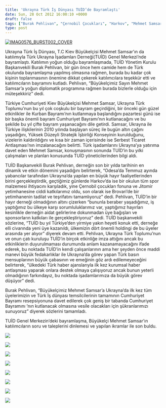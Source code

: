 ```yaml
---
title: 'Ukrayna Türk İş Dünyası TUİD’de Bayramlaştı'
date: Sun, 28 Oct 2012 16:00:10 +0000
draft: false
tags: ["Burak Pehlivan", "Çernobil Çocukları", "Harkov", "Mehmet Samsar", "TUİD (Türk Ukrayna İşadamları Derneği)", "tuid geleneksel bayramlaşma", "Ukrayna Serbest Ticaret Antlaşması", "Ukrayna'da bayramlaşma"]
type: post
---
```


[![](https://burakpehlivan.org/wp-content/uploads/2012/10/IMAG0576_BURST002_COVER.jpg "IMAG0576_BURST002_COVER")](https://burakpehlivan.org/wp-content/uploads/2012/10/IMAG0576_BURST002_COVER.jpg)

Ukrayna Türk İş Dünyası, T.C Kiev Büyükelçisi Mehmet Samsar’ın da katılımıyla Türk Ukrayna İşadamları Derneği(TUİD) Genel Merkezi’nde bayramlaştı. Katılımın yoğun olduğu bayramlaşmada, TUİD Yönetim Kurulu Başkanvekili Burak Pehlivan, bir gün önce hem camide hem de Türk okulunda bayramlaşma yapılmış olmasına rağmen, burada bu kadar çok kişinin toplanmasının önemine dikkat çekerek katılımcılara teşekkür etti ve katılımcıların bayramını kutladı. Pehlivan, “Büyükelçimiz Sayın Mehmet Samsar’a yoğun diplomatik programına rağmen burada bizlerle olduğu için müteşekkiriz” dedi.

Türkiye Cumhuriyeti Kiev Büyükelçisi Mehmet Samsar, Ukrayna Türk Toplumu’nun bu yıl çok coşkulu bir bayram geçirdiğini, bir önceki gün güzel etkinlikler ile Kurban Bayramı’nın kutlanmaya başlandığını pazartesi günü ise bir başka önemli bayram Cumhuriyet Bayramı’nın kutlanacağını ve bu şekilde bu yıl çifte bayram yaşanacağını dile getirdi. Samsar, Ukrayna ile Türkiye ilişkilerinin 2010 yılında başlayan süreç ile bugün altın çağını yaşadığını, Yüksek Düzeyli Stratejik İşbirliği Konseyinin kurulduğunu, vizelerin kaldırıldığını ve kısa bir zaman içerisinde ise Serbest Ticaret Antlaşması’nın imzalanacağını belirtti. Türk işadamlarını Ukrayna’ya yatırıma davet eden Mehmet Samsar, konuşmasının sonunda TUİD’in bu yılki çalışmaları ve planları konusunda TUİD yöneticilerinden bilgi aldı.

TUİD Başkanvekili Burak Pehlivan, derneğin son bir yılda tarihinin en dinamik ve etkin dönemini yaşadığını belirterek, “Odesa’da Temmuz ayında yabancılar tarafından Ukrayna’da yapılan en büyük hayır faaliyetlerinden birini gerçekleştirdik, geçtiğimiz günlerde Harkov’da ise bir okulun tüm spor malzemesi ihtiyacını karşıladık, yine Çernobil çocukları fonuna ve Jitomir yetimhanesine ciddi katkılarımız oldu, son olarak ise Brovari’de bir yetimhanenin tadilat ve teşrifatını tamamlıyoruz” dedi. Pehlivan, TUİD’in bir hayır derneği olmadığının altını çizerken “bununla beraber yaşadığımız, iş yaptığımız bu ülkeye karşı sorumluluklarımız var, yaptığımız hayırları kesinlikle derneğin aidat gelirlerine dokunmadan üye bağışları ve sponsorların katkıları ile gerçekleştiriyoruz” dedi.
TUİD başkanvekili sözlerine, “TUİD bu yıl Türkiye’den yirmiye yakın heyeti konuk etti, derneğe elli civarında yeni üye kazanıldı, ülkemizin dört önemli holdingi de bu üyeler arasında yer alıyor” diyerek devam etti. Pehlivan, Ukrayna Türk Toplumu’nun ve onun çatı kuruluşu TUİD’in birçok etkinliğe imza attığını ancak bu etkinliklerin duyurulmaması durumunda anlam kazanamayacağını ifade ederek, bu noktada TUİD’in kendi çalışanlarının ama her şeyden önce maddi manevi büyük fedakarlıklar ile Ukrayna’da görev yapan Türk basın mensuplarının büyük çabasının ve emeğinin göz ardı edilemeyeceğini belirterek, “ülkedeki Türk haber ajanslarıyla ilk kez kurumsal haber antlaşması yaparak onlara destek olmaya çalışıyoruz ancak bunun yeterli olmadığının farkındayız, bu noktada işadamlarımıza da büyük görev düşüyor” dedi.

Burak Pehlivan, “Büyükelçimiz Mehmet Samsar’a Ukrayna’da ilk kez tüm üyelerimizin ve Türk İş dünyası temsilcilerinin tamamının Cumhuriyet Bayramı resepsiyonuna davet edilerek çok geniş bir tabanda Cumhuriyet Bayramını ‘nın kutlanacak olmasına vesile olacakları için şükranlarımızı sunuyoruz” diyerek sözlerini tamamladı.

TUİD Genel Merkezin’deki bayramlaşma, Büyükelçi Mehmet Samsar’ın katılımcıların soru ve taleplerini dinlemesi ve yapılan ikramlar ile son buldu.

![](https://lh3.googleusercontent.com/-mK4OEJtbvNM/UIpbR9X8m3I/AAAAAAAACk0/AvlLRQAT1so/s616/IMG_0119.JPG)

![](https://lh6.googleusercontent.com/-hQJBbobfD4A/UIpb16o_NdI/AAAAAAAACgY/bEnqMeTwO14/s616/IMG_0138.JPG)

![](https://lh4.googleusercontent.com/-MqMvgra84Uw/UIpcVfV4gqI/AAAAAAAACio/QISOJhASvFU/s462/IMG_0156.JPG)

![](https://lh6.googleusercontent.com/-adAPwp8ur0E/UIpcirjo4sI/AAAAAAAACjs/sJlauXc_YLY/s616/IMG_0165.JPG)

![](https://lh6.googleusercontent.com/-tH3M47V0Lkw/UIpclXAWL1I/AAAAAAAACj4/_7oLct5cqWs/s462/IMG_0166.JPG)

![](https://lh5.googleusercontent.com/-X5F23kZ5QMg/UIpbcYzcSvI/AAAAAAAACko/GQd37dns-b8/s616/IMG_0125.JPG)

![](https://lh5.googleusercontent.com/-xPb_Cs_RbnA/UIpbcVxQzUI/AAAAAAAACks/pyJR6zPbWgI/s616/IMG_0124.JPG)

![](https://lh3.googleusercontent.com/-W6ccrkgBErc/UIpbV3oYo6I/AAAAAAAACkw/zGHZ1hNm-TI/s616/IMG_0121.JPG)
